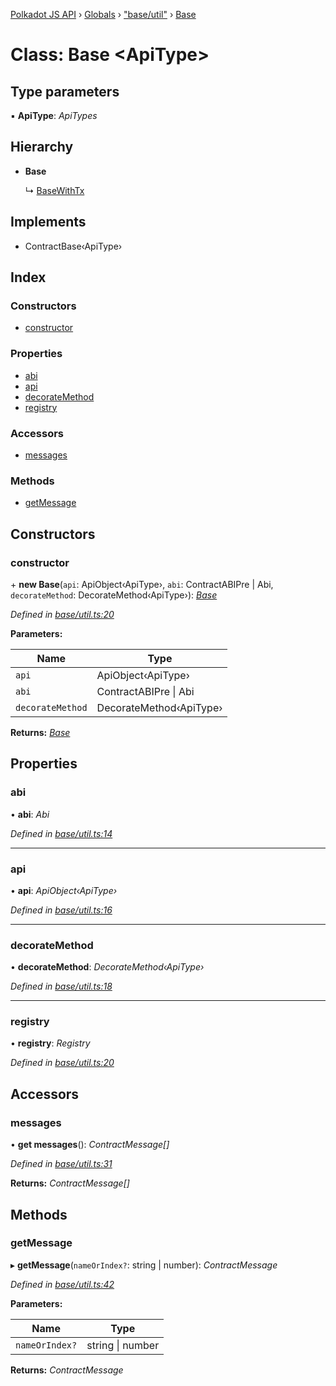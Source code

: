 [Polkadot JS API](../README.md) › [Globals](../globals.md) › ["base/util"](../modules/_base_util_.md) › [Base](_base_util_.base.md)

# Class: Base <**ApiType**>

## Type parameters

▪ **ApiType**: *ApiTypes*

## Hierarchy

* **Base**

  ↳ [BaseWithTx](_base_util_.basewithtx.md)

## Implements

* ContractBase‹ApiType›

## Index

### Constructors

* [constructor](_base_util_.base.md#constructor)

### Properties

* [abi](_base_util_.base.md#abi)
* [api](_base_util_.base.md#api)
* [decorateMethod](_base_util_.base.md#decoratemethod)
* [registry](_base_util_.base.md#registry)

### Accessors

* [messages](_base_util_.base.md#messages)

### Methods

* [getMessage](_base_util_.base.md#getmessage)

## Constructors

###  constructor

\+ **new Base**(`api`: ApiObject‹ApiType›, `abi`: ContractABIPre | Abi, `decorateMethod`: DecorateMethod‹ApiType›): *[Base](_base_util_.base.md)*

*Defined in [base/util.ts:20](https://github.com/polkadot-js/api/blob/4f0e573adf/packages/api-contract/src/base/util.ts#L20)*

**Parameters:**

Name | Type |
------ | ------ |
`api` | ApiObject‹ApiType› |
`abi` | ContractABIPre &#124; Abi |
`decorateMethod` | DecorateMethod‹ApiType› |

**Returns:** *[Base](_base_util_.base.md)*

## Properties

###  abi

• **abi**: *Abi*

*Defined in [base/util.ts:14](https://github.com/polkadot-js/api/blob/4f0e573adf/packages/api-contract/src/base/util.ts#L14)*

___

###  api

• **api**: *ApiObject‹ApiType›*

*Defined in [base/util.ts:16](https://github.com/polkadot-js/api/blob/4f0e573adf/packages/api-contract/src/base/util.ts#L16)*

___

###  decorateMethod

• **decorateMethod**: *DecorateMethod‹ApiType›*

*Defined in [base/util.ts:18](https://github.com/polkadot-js/api/blob/4f0e573adf/packages/api-contract/src/base/util.ts#L18)*

___

###  registry

• **registry**: *Registry*

*Defined in [base/util.ts:20](https://github.com/polkadot-js/api/blob/4f0e573adf/packages/api-contract/src/base/util.ts#L20)*

## Accessors

###  messages

• **get messages**(): *ContractMessage[]*

*Defined in [base/util.ts:31](https://github.com/polkadot-js/api/blob/4f0e573adf/packages/api-contract/src/base/util.ts#L31)*

**Returns:** *ContractMessage[]*

## Methods

###  getMessage

▸ **getMessage**(`nameOrIndex?`: string | number): *ContractMessage*

*Defined in [base/util.ts:42](https://github.com/polkadot-js/api/blob/4f0e573adf/packages/api-contract/src/base/util.ts#L42)*

**Parameters:**

Name | Type |
------ | ------ |
`nameOrIndex?` | string &#124; number |

**Returns:** *ContractMessage*
